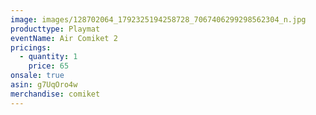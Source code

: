 ```yaml
---
image: images/128702064_1792325194258728_7067406299298562304_n.jpg
producttype: Playmat
eventName: Air Comiket 2
pricings:
  - quantity: 1
    price: 65
onsale: true
asin: g7UqOro4w
merchandise: comiket
---
```

